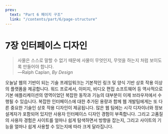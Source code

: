 ```yaml
---
prev:
  text: "Part 6 페이지 구조"
  link: "/contents/part/6/page-structure"
---
```


# 7장 인터페이스 디자인

> 사물은 스스로 말할 수 없기 때문에 사물이 무엇인지, 무엇을 하는지 처럼 보이도록 만들어야 합니다.<br>—Ralph Caplan, <cite>By Design</cite>

오늘날 웹의 기반이 되는 기술 프레임워크는 기본적인 링크 및 양식 기반 상호 작용 이상의 플랫폼을 제공합니다. 워드 프로세서, 이미지, 비디오 편집 소프트웨어 등 역사적으로 기본 애플리케이션의 영역이었던 복잡한 동작과 기능의 대부분이 이제 브라우저에서 수행될 수 있습니다. 복잡한 인터페이스에 대한 추가된 용량과 함께 웹 개발팀에게는 또 다른 중요한 기술인 상호 작용 디자인이 제공됩니다. 많은 웹 팀에는 시각 디자이너와 정보 설계자가 포함되어 있지만 사용자 인터페이스 디자인 경험이 부족합니다. 그리고 고품질의 사용자 경험은 사이트를 얼마나 쉽게 탐색하면서 방향을 잡는지, 그리고 사이트의 기능을 얼마나 쉽게 사용할 수 있는지에 따라 크게 달라집니다.
